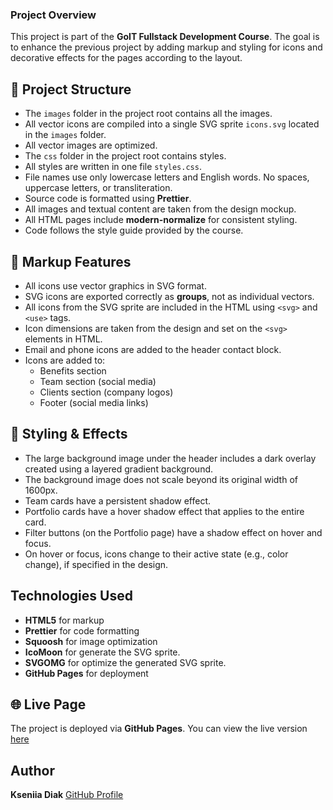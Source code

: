 ### Project Overview

This project is part of the **GoIT Fullstack Development Course**. The goal is to enhance the previous project by adding markup and styling for icons and decorative effects for the pages according to the layout.

## 📁 Project Structure

- The `images` folder in the project root contains all the images.
- All vector icons are compiled into a single SVG sprite `icons.svg` located in the `images` folder.
- All vector images are optimized.
- The `css` folder in the project root contains styles.
- All styles are written in one file `styles.css`.
- File names use only lowercase letters and English words. No spaces, uppercase letters, or transliteration.
- Source code is formatted using **Prettier**.
- All images and textual content are taken from the design mockup.
- All HTML pages include **modern-normalize** for consistent styling.
- Code follows the style guide provided by the course.

## 🧩 Markup Features

- All icons use vector graphics in SVG format.
- SVG icons are exported correctly as **groups**, not as individual vectors.
- All icons from the SVG sprite are included in the HTML using `<svg>` and `<use>` tags.
- Icon dimensions are taken from the design and set on the `<svg>` elements in HTML.
- Email and phone icons are added to the header contact block.
- Icons are added to:
  - Benefits section
  - Team section (social media)
  - Clients section (company logos)
  - Footer (social media links)

## 🎨 Styling & Effects

- The large background image under the header includes a dark overlay created using a layered gradient background.
- The background image does not scale beyond its original width of 1600px.
- Team cards have a persistent shadow effect.
- Portfolio cards have a hover shadow effect that applies to the entire card.
- Filter buttons (on the Portfolio page) have a shadow effect on hover and focus.
- On hover or focus, icons change to their active state (e.g., color change), if specified in the design.

## Technologies Used

- **HTML5** for markup
- **Prettier** for code formatting
- **Squoosh** for image optimization
- **IcoMoon** for generate the SVG sprite.
- **SVGOMG** for optimize the generated SVG sprite.
- **GitHub Pages** for deployment

## 🌐 Live Page

The project is deployed via **GitHub Pages**. You can view the live version [here](https://kseniia-diak.github.io/goit-hw-04/)

## Author

**Kseniia Diak** [GitHub Profile](https://github.com/Kseniia-Diak/)

